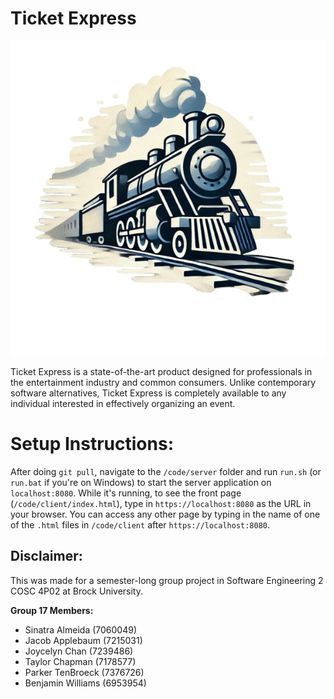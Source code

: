 # Ticket Express

![The logo for ticket express](https://github.com/DerfTastic/COSC_4P02/blob/main/code/client/images/logo.png)

Ticket Express is a state-of-the-art product designed for professionals in the entertainment industry and common consumers. Unlike contemporary software alternatives, Ticket Express is completely available to any individual interested in effectively organizing an event.

# Setup Instructions:

After doing `git pull`, navigate to the `/code/server` folder and run `run.sh` (or `run.bat` if you're on Windows) to start the server application on `localhost:8080`.
While it's running, to see the front page (`/code/client/index.html`), type in `https://localhost:8080` as the URL in your browser.
You can access any other page by typing in the name of one of the `.html` files in `/code/client` after `https://localhost:8080`.

## Disclaimer: 

This was made for a semester-long group project in Software Engineering 2 COSC 4P02 at Brock University.

__Group 17  Members:__
- Sinatra Almeida (7060049)
- Jacob Applebaum (7215031)
- Joycelyn Chan (7239486)
- Taylor Chapman (7178577)
- Parker TenBroeck (7376726)
- Benjamin Williams (6953954)
